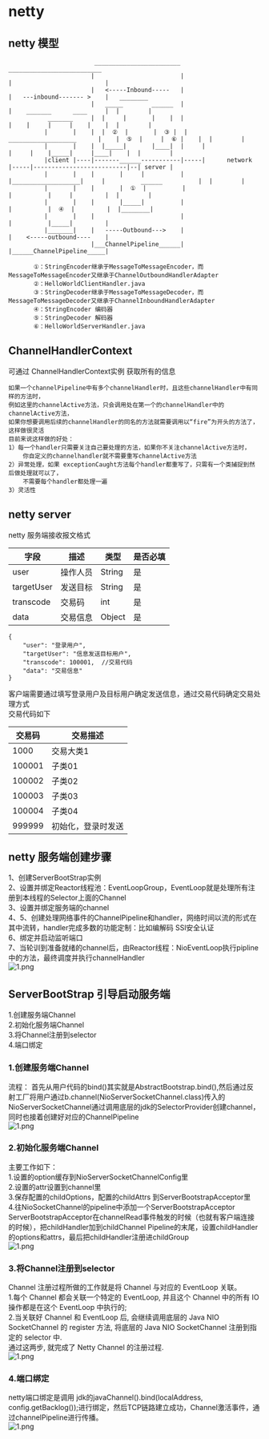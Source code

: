 # netty

## netty 模型
```
                        ________________________                                 __________________________
                       |                        |                               |                          |    
                       |   <-----Inbound-----   |                               |   ---inbound------- >    |   ________
                       |   _____        ______  |                               |    _______      ____     |  |        |
           _______     |  |     |       |    |  |                               |    |     |     |    |    |  |        |  
          |       |    |  |  ②  |       |  ③ |  |      ___________________      |    |  ⑤  |     |  ⑥ |    |  |        |
          |       |    |  |_____|       |____|  |     |                   |     |    |_____|     |____|    |  |        |     
          |client |----|-------______-----------|-----|      network      |-----|--------------------------|--| server |
          |       |    |       |     |          |     |___________________|     |          ______          |  |        |
          |       |    |       |  ①  |          |                               |          |     |         |  |        |         
          |       |    |       |_____|          |                               |          |  ④  |         |  |________|
          |       |    |                        |                               |          |_____|         |
          |_______|    |   -----Outbound--->    |                               |    <-----outbound----    | 
                       |___ChannelPipeline______|                               |______ChannelPipeline_____| 
                                                                                    
       ①：StringEncoder继承于MessageToMessageEncoder，而MessageToMessageEncoder又继承于ChannelOutboundHandlerAdapter
       ②：HelloWorldClientHandler.java
       ③：StringDecoder继承于MessageToMessageDecoder，而MessageToMessageDecoder又继承于ChannelInboundHandlerAdapter
       ④：StringEncoder 编码器
       ⑤：StringDecoder 解码器
       ⑥：HelloWorldServerHandler.java
```


## ChannelHandlerContext
可通过 ChannelHandlerContext实例 获取所有的信息
```
如果一个channelPipeline中有多个channelHandler时，且这些channelHandler中有同样的方法时，
例如这里的channelActive方法，只会调用处在第一个的channelHandler中的channelActive方法，
如果你想要调用后续的channelHandler的同名的方法就需要调用以“fire”为开头的方法了，这样做很灵活
目前来说这样做的好处：
1）每一个handler只需要关注自己要处理的方法，如果你不关注channelActive方法时，
    你自定义的channelhandler就不需要重写channelActive方法
2）异常处理，如果 exceptionCaught方法每个handler都重写了，只需有一个类捕捉到然后做处理就可以了，
    不需要每个handler都处理一遍
3）灵活性

```

## netty server
netty 服务端接收报文格式

| 字段 | 描述 | 类型 | 是否必填 |
| ------ | ------ | ------ | ------ |
| user | 操作人员 | String | 是 |
| targetUser | 发送目标 | String | 是 |
| transcode | 交易码 | int | 是 |
| data | 交易信息 | Object | 是 |
```
{
	"user": "登录用户",
	"targetUser": "信息发送目标用户",
	"transcode": 100001,  //交易代码
	"data": "交易信息" 
}
```
客户端需要通过填写登录用户及目标用户确定发送信息，通过交易代码确定交易处理方式  
交易代码如下

| 交易码 | 交易描述 |
| ------ | ------ |
| 1000 | 交易大类1 |
| 100001 | 子类01 |
| 100002 | 子类02 |
| 100003 | 子类03 |
| 100004 | 子类04 |
| 999999 | 初始化，登录时发送 |

## netty 服务端创建步骤
1、创建ServerBootStrap实例  
2、设置并绑定Reactor线程池：EventLoopGroup，EventLoop就是处理所有注册到本线程的Selector上面的Channel  
3、设置并绑定服务端的channel  
4、5、创建处理网络事件的ChannelPipeline和handler，网络时间以流的形式在其中流转，handler完成多数的功能定制：比如编解码 SSl安全认证  
6、绑定并启动监听端口  
7、当轮训到准备就绪的channel后，由Reactor线程：NioEventLoop执行pipline中的方法，最终调度并执行channelHandler  
![1.png](src/main/resources/picture/netty服务端创建时序图.png)  

## ServerBootStrap 引导启动服务端
1.创建服务端Channel  
2.初始化服务端Channel  
3.将Channel注册到selector  
4.端口绑定  

### 1.创建服务端Channel
流程：
首先从用户代码的bind()其实就是AbstractBootstrap.bind(),然后通过反射工厂将用户通过b.channel(NioServerSocketChannel.class)传入的NioServerSocketChannel通过调用底层的jdk的SelectorProvider创建channel，同时也接着创建好对应的ChannelPipeline  
![1.png](src/main/resources/picture/1创建服务端channel.png)  

### 2.初始化服务端Channel
主要工作如下：  
1.设置的option缓存到NioServerSocketChannelConfig里  
2.设置的attr设置到channel里  
3.保存配置的childOptions，配置的childAttrs 到ServerBootstrapAcceptor里  
4.往NioSocketChannel的pipeline中添加一个ServerBootstrapAcceptor  
ServerBootstrapAcceptor在channelRead事件触发的时候（也就有客户端连接的时候），把childHandler加到childChannel Pipeline的末尾，设置childHandler的options和attrs，最后把childHandler注册进childGroup  
![1.png](src/main/resources/picture/2初始化服务端Channel.png)  

### 3.将Channel注册到selector
Channel 注册过程所做的工作就是将 Channel 与对应的 EventLoop 关联。  
1.每个 Channel 都会关联一个特定的 EventLoop, 并且这个 Channel 中的所有 IO 操作都是在这个 EventLoop 中执行的;  
2.当关联好 Channel 和 EventLoop 后, 会继续调用底层的 Java NIO SocketChannel 的 register 方法, 将底层的 Java NIO SocketChannel 注册到指定的 selector 中.  
通过这两步, 就完成了 Netty Channel 的注册过程.  
![1.png](src/main/resources/picture/3将Channel注册到selector.png) 

### 4.端口绑定
netty端口绑定是调用 jdk的javaChannel().bind(localAddress, config.getBacklog());进行绑定，然后TCP链路建立成功，Channel激活事件，通过channelPipeline进行传播。  
![1.png](src/main/resources/picture/4端口绑定.png)   
